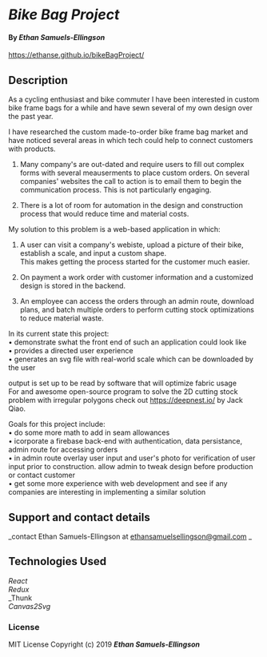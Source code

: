 
# _Bike Bag Project_

#### By _**Ethan Samuels-Ellingson**_

https://ethanse.github.io/bikeBagProject/

## Description

As a cycling enthusiast and bike commuter I have been interested in custom bike frame bags for a while and have sewn several of my own design over the past year. 


I have researched the custom made-to-order bike frame bag market and have noticed several areas in which tech could help to connect customers with products.


1. Many company's are out-dated and require users to fill out complex forms with several meauserments to place custom orders. On several companies' websites the call to action is to email them to begin the communication process. This is not particularly engaging.

2. There is a lot of room for automation in the design and construction process that would reduce time and material costs.


My solution to this problem is a web-based application in which:

1. A user can visit a company's webiste, upload a picture of their bike, establish a scale, and input a custom shape.   
This makes getting the process started for the customer much easier.

2. On payment a work order with customer information and a customized design is stored in the backend. 

3. An employee can access the orders through an admin route, download plans, and batch multiple orders to perform cutting stock optimizations to reduce material waste.



In its current state this project:  
  • demonstrate swhat the front end of such an application could look like  
  • provides a directed user experience  
  • generates an svg file with real-world scale which can be downloaded by the user  
  
  output is set up to be read by software that will optimize fabric usage    
  For and awesome open-source program to solve the 2D cutting stock problem with irregular polygons check out https://deepnest.io/ by Jack Qiao.

Goals for this project include:  
  • do some more math to add in seam allowances  
  • icorporate a firebase back-end with authentication, data persistance, admin route for accessing orders  
  • in admin route overlay user input and user's photo for verification of user input prior to construction. allow admin to tweak design before production or contact customer  
  • get some more experience with web development and see if any companies are interesting in implementing a similar solution

## Support and contact details

_contact Ethan Samuels-Ellingson at ethansamuelsellingson@gmail.com _
## Technologies Used

_React_  
_Redux_  
_Thunk   
_Canvas2Svg_  

### License


MIT License
Copyright (c) 2019 **_Ethan Samuels-Ellingson_**

